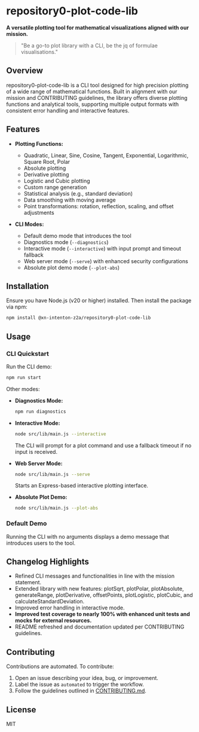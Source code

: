 # repository0-plot-code-lib

**A versatile plotting tool for mathematical visualizations aligned with our mission.**

> "Be a go-to plot library with a CLI, be the jq of formulae visualisations."

## Overview

repository0-plot-code-lib is a CLI tool designed for high precision plotting of a wide range of mathematical functions. Built in alignment with our mission and CONTRIBUTING guidelines, the library offers diverse plotting functions and analytical tools, supporting multiple output formats with consistent error handling and interactive features.

## Features

- **Plotting Functions:**
  - Quadratic, Linear, Sine, Cosine, Tangent, Exponential, Logarithmic, Square Root, Polar
  - Absolute plotting
  - Derivative plotting
  - Logistic and Cubic plotting
  - Custom range generation
  - Statistical analysis (e.g., standard deviation)
  - Data smoothing with moving average
  - Point transformations: rotation, reflection, scaling, and offset adjustments

- **CLI Modes:**
  - Default demo mode that introduces the tool
  - Diagnostics mode (`--diagnostics`)
  - Interactive mode (`--interactive`) with input prompt and timeout fallback
  - Web server mode (`--serve`) with enhanced security configurations
  - Absolute plot demo mode (`--plot-abs`)

## Installation

Ensure you have Node.js (v20 or higher) installed. Then install the package via npm:

```bash
npm install @xn-intenton-z2a/repository0-plot-code-lib
```

## Usage

### CLI Quickstart

Run the CLI demo:

```bash
npm run start
```

Other modes:

- **Diagnostics Mode:**
  ```bash
  npm run diagnostics
  ```

- **Interactive Mode:**
  ```bash
  node src/lib/main.js --interactive
  ```
  The CLI will prompt for a plot command and use a fallback timeout if no input is received.

- **Web Server Mode:**
  ```bash
  node src/lib/main.js --serve
  ```
  Starts an Express-based interactive plotting interface.

- **Absolute Plot Demo:**
  ```bash
  node src/lib/main.js --plot-abs
  ```

### Default Demo

Running the CLI with no arguments displays a demo message that introduces users to the tool.

## Changelog Highlights

- Refined CLI messages and functionalities in line with the mission statement.
- Extended library with new features: plotSqrt, plotPolar, plotAbsolute, generateRange, plotDerivative, offsetPoints, plotLogistic, plotCubic, and calculateStandardDeviation.
- Improved error handling in interactive mode.
- **Improved test coverage to nearly 100% with enhanced unit tests and mocks for external resources.**
- README refreshed and documentation updated per CONTRIBUTING guidelines.

## Contributing

Contributions are automated. To contribute:

1. Open an issue describing your idea, bug, or improvement.
2. Label the issue as `automated` to trigger the workflow.
3. Follow the guidelines outlined in [CONTRIBUTING.md](./CONTRIBUTING.md).

## License

MIT
